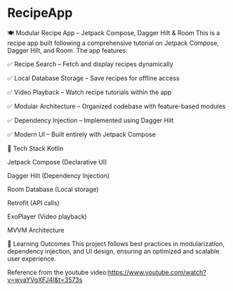 # RecipeApp
🍽️ Modular Recipe App – Jetpack Compose, Dagger Hilt &amp; Room
This is a recipe app built following a comprehensive tutorial on Jetpack Compose, Dagger Hilt, and Room. The app features:

✅ Recipe Search – Fetch and display recipes dynamically

✅ Local Database Storage – Save recipes for offline access

✅ Video Playback – Watch recipe tutorials within the app

✅ Modular Architecture – Organized codebase with feature-based modules

✅ Dependency Injection – Implemented using Dagger Hilt

✅ Modern UI – Built entirely with Jetpack Compose

🚀 Tech Stack
Kotlin

Jetpack Compose (Declarative UI)

Dagger Hilt (Dependency Injection)

Room Database (Local storage)

Retrofit (API calls)

ExoPlayer (Video playback)

MVVM Architecture

📌 Learning Outcomes
This project follows best practices in modularization, dependency injection, and UI design, ensuring an optimized and scalable user experience.

Reference from the youtube video:https://www.youtube.com/watch?v=wvaYVgXFJ4I&t=3573s


